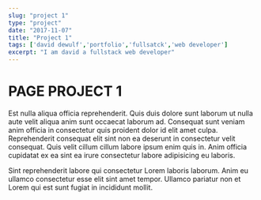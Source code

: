 ```yaml
---
slug: "project 1"
type: "project"
date: "2017-11-07"
title: "Project 1"
tags: ['david dewulf','portfolio','fullsatck','web developer']
excerpt: "I am david a fullstack web developer"
---
```


# PAGE PROJECT 1

Est nulla aliqua officia reprehenderit. Quis duis dolore sunt laborum ut nulla aute velit aliqua anim sunt occaecat laborum ad. Consequat sunt veniam anim officia in consectetur quis proident dolor id elit amet culpa. Reprehenderit consequat elit sint non ea deserunt in consectetur velit consequat. Quis velit cillum cillum labore ipsum enim quis in. Anim officia cupidatat ex ea sint ea irure consectetur labore adipisicing eu laboris.

Sint reprehenderit labore qui consectetur Lorem laboris laborum. Anim eu ullamco consectetur esse elit sint amet tempor. Ullamco pariatur non et Lorem qui est sunt fugiat in incididunt mollit.